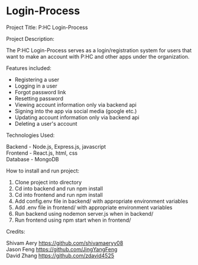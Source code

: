 # Login-Process

Project Title: P:HC Login-Process

Project Description:

The P:HC Login-Process serves as a login/registration system for users
that want to make an account with P:HC and other apps under the organization.

Features included:

- Registering a user
- Logging in a user
- Forgot password link
- Resetting password
- Viewing account information only via backend api
- Signing into the app via social media (google etc.)
- Updating account information only via backend api
- Deleting a user's account

Technologies Used:

Backend - Node.js, Express.js, javascript <br>
Frontend - React.js, html, css <br>
Database - MongoDB <br>

How to install and run project:

1. Clone project into directory
2. Cd into backend and run npm install
3. Cd into frontend and run npm install
4. Add config.env file in backend/ with appropriate environment variables
5. Add .env file in frontend/ with appropriate environment variables
6. Run backend using nodemon server.js when in backend/
7. Run frontend using npm start when in frontend/

Credits:

Shivam Aery https://github.com/shivamaeryy08  <br>
Jason Feng https://github.com/JingYangFeng  <br>
David Zhang https://github.com/zdavid4525
